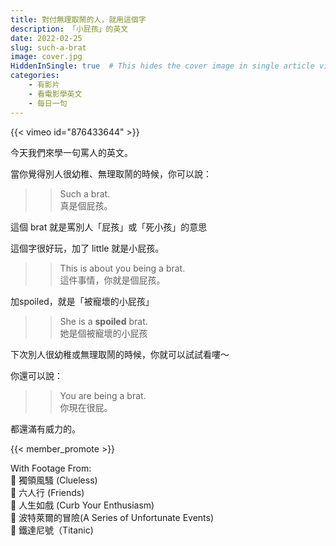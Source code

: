 ```yaml
---
title: 對付無理取鬧的人，就用這個字
description: 「小屁孩」的英文
date: 2022-02-25
slug: such-a-brat
image: cover.jpg
HiddenInSingle: true  # This hides the cover image in single article view
categories:
    - 有影片
    - 看電影學英文
    - 每日一句
---
```

{{< vimeo id="876433644" >}}

今天我們來學一句罵人的英文。

當你覺得別人很幼稚、無理取鬧的時候，你可以說：

>> Such a brat.  
>> 真是個屁孩。

這個 brat 就是罵別人「屁孩」或「死小孩」的意思

這個字很好玩，加了 little 就是小屁孩。

>> This is about you being a brat.     
>> 這件事情，你就是個屁孩。

加spoiled，就是「被寵壞的小屁孩」

>> She is a **spoiled** brat.  
>> 她是個被寵壞的小屁孩


下次別人很幼稚或無理取鬧的時候，你就可以試試看嘍～

你還可以說：

>> You are being a brat.  
>> 你現在很屁。

都還滿有威力的。

{{< member_promote >}}

With Footage From:  
🎥 獨領風騷 (Clueless)  
🎥 六人行 (Friends)  
🎥 人生如戲 (Curb Your Enthusiasm)  
🎥 波特萊爾的冒險(A Series of Unfortunate Events)  
🎥 鐵達尼號（Titanic)
